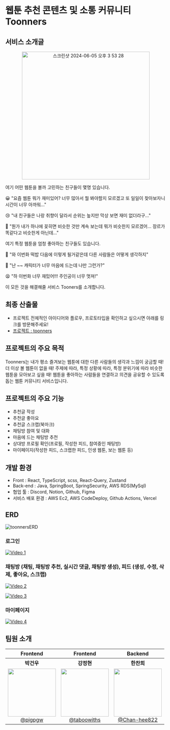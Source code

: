 # 웹툰 추천 콘텐츠 및 소통 커뮤니티 Toonners
## 서비스 소개글
<p align='center'>
  <img width="400" alt="스크린샷 2024-06-05 오후 3 53 28" src="https://github.com/ProjectRunners/toonners/assets/133184988/8d3a5c67-fc89-4177-b11f-9439a508f4b8">
</p>

여기 어떤 웹툰을 볼까 고민하는 친구들이 몇명 있습니다.

😀 "요즘 웹툰 뭐가 재미있어? 너무 많아서 뭘 봐야할지 모르겠고 또 일일이 찾아보자니 시간이 너무 아까워..."

😢 "내 친구들은 나랑 취향이 달라서 순위는 높지만 막상 보면 재미 없더라구..."

🥸 "뭔가 내가 하나에 꽂히면 비슷한 것만 계속 보는데 뭐가 비슷한지 모르겠어... 장르가 똑같다고 비슷한게 아닌데..."

여기 특정 웹툰을 엄청 좋아하는 친구들도 있습니다.

🤪 "와 이번화 떡밥 다음에 이렇게 될거같은데 다른 사람들은 어떻게 생각하지"

🤩 "난 ~~ 캐릭터가 너무 마음에 드는데 나만 그런가?"

😫 "하 이번화 너무 재밌어!!! 주인공이 너무 멋져!"

이 모든 것을 해결해줄 서비스 Tooners를 소개합니다.

## 최종 산출물
- 프로젝트 전체적인 아이디어와 플로우, 프로토타입을 확인하고 싶으시면 아래를 링크를 방문해주세요!
- [프로젝트 : toonners](https://docs.google.com/presentation/d/1Cxiv1dKTbzpENR-ja2Hwl8cNFH7wHxfhxbjx2Ga9LU4/edit?usp=sharing)
## 프로젝트의 주요 목적
Toonners는 내가 평소 즐겨보는 웹툰에 대한 다른 사람들의 생각과 느낌이 궁금할 때! 더 이상 볼 웹툰이 없을 때! 주제에 따라, 특정 상황에 따라, 특정 분위기에 따라 비슷한 웹툰을 모아보고 싶을 때! 웹툰을 좋아하는 사람들을 연결하고 의견을 공유할 수 있도록 돕는 웹툰 커뮤니티 서비스입니다.

## 프로젝트의 주요 기능
- 추천글 작성
- 추천글 좋아요
- 추천글 스크랩(북마크)
- 채팅방 참여 및 대화
- 마음에 드는 채팅방 추천
- 상대방 프로필 확인(프로필, 작성한 피드, 참여중인 채팅방)
- 마이페이지(작성한 피드, 스크랩한 피드, 인생 웹툰, 보는 웹툰 등)

## 개발 환경
- Front : React, TypeScript, scss, React-Query, Zustand
- Back-end : Java, SpringBoot, SpringSecurity, AWS RDS(MySql)
- 협업 툴 : Discord, Notion, Github, Figma
- 서비스 배포 환경 : AWS Ec2, AWS CodeDeploy, Github Actions, Vercel

## ERD
![toonnersERD](https://github.com/ProjectRunners/toonners/assets/124652331/3a654dec-f1c7-4718-aa36-9fc646952809)

### 로그인
[![Video 1](https://github.com/ProjectRunners/toonners/assets/133184988/b4ff80c4-6a31-4566-b427-1e4b08292023)](https://github.com/ProjectRunners/toonners/assets/133184988/b4ff80c4-6a31-4566-b427-1e4b08292023)

### 채팅방 (채팅, 채팅방 추천, 실시간 댓글, 채팅방 생성), 피드 (생성, 수정, 삭제, 좋아요, 스크랩)
[![Video 2](https://github.com/ProjectRunners/toonners/assets/133184988/3fa6cc59-1d08-4b5f-820a-b694fc481bde)](https://github.com/ProjectRunners/toonners/assets/133184988/3fa6cc59-1d08-4b5f-820a-b694fc481bde)

[![Video 3](https://github.com/ProjectRunners/toonners/assets/133184988/a12758ce-df77-4001-841e-7b0d5e5a5539)](https://github.com/ProjectRunners/toonners/assets/133184988/a12758ce-df77-4001-841e-7b0d5e5a5539)

### 마이페이지
[![Video 4](https://github.com/ProjectRunners/toonners/assets/133184988/97276268-e982-44da-9734-1388ad93d92d)](https://github.com/ProjectRunners/toonners/assets/133184988/97276268-e982-44da-9734-1388ad93d92d)


## 팀원 소개 
| **Frontend** | **Frontend** | **Backend** |
| :------: |  :------: | :------: | 
| **박건우** | **강정현** | **한찬희** |
|[<img src="https://avatars.githubusercontent.com/u/133184988?v=4" height=150 width=150> <br/> @pigpgw](https://github.com/pigpgw) |  [<img src="https://avatars.githubusercontent.com/u/85155789?v=4" height=150 width=150> <br/> @taboowiths](https://github.com/taboowiths)  | [<img src="https://avatars.githubusercontent.com/u/124652331?v=4" height=150 width=150> <br/> @Chan-hee822](https://github.com/Chan-hee822) |
